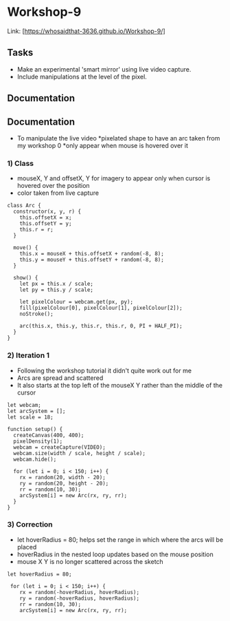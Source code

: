 # Workshop-9
Link: [https://whosaidthat-3636.github.io/Workshop-9/]

## Tasks
- Make an experimental 'smart mirror' using live video capture.
- Include manipulations at the level of the pixel.

## Documentation
## Documentation
- To manipulate the live video
  *pixelated shape to have an arc taken from my workshop 0
  *only appear when mouse is hovered over it
  
### 1) Class
- mouseX, Y and offsetX, Y for imagery to appear only when cursor is hovered over the position
- color taken from live capture
```
class Arc {
  constructor(x, y, r) {
    this.offsetX = x; 
    this.offsetY = y; 
    this.r = r;      
  }

  move() {
    this.x = mouseX + this.offsetX + random(-8, 8);
    this.y = mouseY + this.offsetY + random(-8, 8);
  }

  show() {
    let px = this.x / scale;
    let py = this.y / scale;

    let pixelColour = webcam.get(px, py);
    fill(pixelColour[0], pixelColour[1], pixelColour[2]);
    noStroke();

    arc(this.x, this.y, this.r, this.r, 0, PI + HALF_PI);
  }
}

```

### 2) Iteration 1
- Following the workshop tutorial it didn't quite work out for me 
- Arcs are spread and scattered
- It also starts at the top left of the mouseX Y rather than the middle of the cursor
```
let webcam;
let arcSystem = [];
let scale = 18;

function setup() {
  createCanvas(400, 400);
  pixelDensity(1);
  webcam = createCapture(VIDEO);
  webcam.size(width / scale, height / scale);
  webcam.hide();

  for (let i = 0; i < 150; i++) {
    rx = random(20, width - 20); 
    ry = random(20, height - 20);
    rr = random(10, 30); 
    arcSystem[i] = new Arc(rx, ry, rr);
  }
}
```

### 3) Correction
- let hoverRadius = 80; helps set the range in which where the arcs will be placed
- hoverRadius in the nested loop updates based on the mouse position
- mouse X Y is no longer scattered across the sketch
```
let hoverRadius = 80;

 for (let i = 0; i < 150; i++) {
    rx = random(-hoverRadius, hoverRadius); 
    ry = random(-hoverRadius, hoverRadius);
    rr = random(10, 30); 
    arcSystem[i] = new Arc(rx, ry, rr);
```
